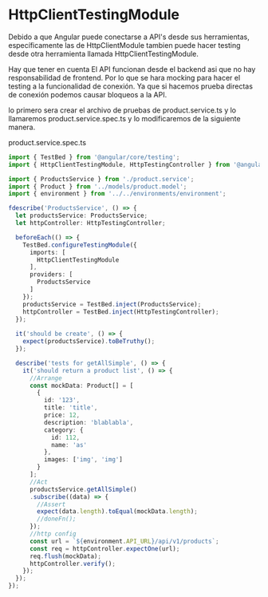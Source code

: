 # HttpClientTestingModule

Debido a que Angular puede conectarse a API's desde sus herramientas, específicamente las de HttpClientModule tambien puede hacer testing desde otra herramienta llamada HttpClientTestingModule. 

Hay que tener en cuenta
El API funcionan desde el backend asi que no hay responsabilidad de frontend. Por lo que se hara mocking para hacer el testing a la funcionalidad de conexión. Ya que si hacemos prueba directas de conexión podemos causar bloqueos a la API.

lo primero sera crear el archivo de pruebas de product.service.ts y lo llamaremos product.service.spec.ts y lo modificaremos de la siguiente manera.

product.service.spec.ts
```ts
import { TestBed } from '@angular/core/testing';
import { HttpClientTestingModule, HttpTestingController } from '@angular/common/http/testing';

import { ProductsService } from './product.service';
import { Product } from '../models/product.model';
import { environment } from '../../environments/environment';

fdescribe('ProductsService', () => {
  let productsService: ProductsService;
  let httpController: HttpTestingController;

  beforeEach(() => {
    TestBed.configureTestingModule({
      imports: [
        HttpClientTestingModule
      ],
      providers: [
        ProductsService
      ]
    });
    productsService = TestBed.inject(ProductsService);
    httpController = TestBed.inject(HttpTestingController);
  });
  
  it('should be create', () => {
    expect(productsService).toBeTruthy();
  });

  describe('tests for getAllSimple', () => {
    it('should return a product list', () => {
      //Arrange
      const mockData: Product[] = [
        {
          id: '123',
          title: 'title',
          price: 12,
          description: 'blablabla',
          category: {
            id: 112,
            name: 'as'
          },
          images: ['img', 'img']
        }
      ];
      //Act
      productsService.getAllSimple()
      .subscribe((data) => {
        //Assert
        expect(data.length).toEqual(mockData.length);
        //doneFn();
      });
      //http config
      const url = `${environment.API_URL}/api/v1/products`;
      const req = httpController.expectOne(url);
      req.flush(mockData);
      httpController.verify();
    });
  });
});
```
